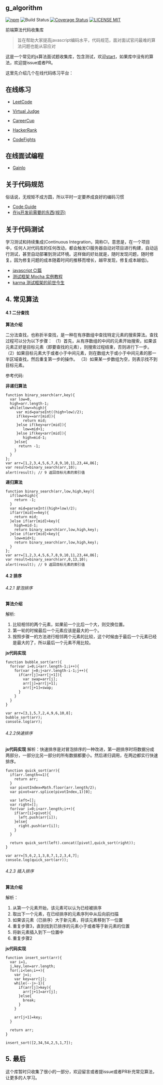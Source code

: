 ## g_algorithm
[![npm](https://img.shields.io/npm/v/g_algorithm.svg)](https://www.npmjs.com/package/g_algorithm)
![Build Status](https://api.travis-ci.org/cllgeek/g_algorithm.svg?branch=master)
[![Coverage Status](https://coveralls.io/repos/github/cllgeek/g_algorithm/badge.svg?branch=master)](https://coveralls.io/github/cllgeek/g_algorithm?branch=master)
[![LICENSE MIT](https://img.shields.io/badge/license-MIT-yellow.svg)](https://www.npmjs.com/package/g_algorithm)

前端算法代码收集库

> 旨在帮助大家提高javascript编码水平，代码规范，面对面试官问最难的算法问题也能从容应对

这是一个常见的js算法面试题收集库，包含测试，欢迎[start](https://github.com/cllgeek/g_arithemetic)，如果库中没有的算法，欢迎提issue或者PR。

这里先介绍几个在线代码练习平台：

## 在线练习
* [LeetCode](https://leetcode.com/)

* [Virtual Judge](https://vjudge.net/)

* [CareerCup](https://www.careercup.com/)

* [HackerRank](https://www.hackerrank.com/)

* [CodeFights](https://codefights.com/)

## 在线面试编程
* [Gainlo](http://www.gainlo.co/#!/)

## 关于代码规范

俗话说，无规矩不成方圆，所以平时一定要养成良好的编码习惯

*	[Code Guide](http://alloyteam.github.io/CodeGuide/)
* [在js开发前需要的东西(规范)](https://www.geekjc.com/post/5a5f2ef845e00518fed170b9)

## 关于代码测试

学习测试和持续集成(Continuous Integration，简称CI，意思是，在一个项目中，任何人对代码库的任何改动，都会触发CI服务器自动对项目进行构建，自动运行测试，甚至自动部署到测试环境。这样做的好处就是，随时发现问题，随时修复。因为修复问题的成本随着时间的推移而增长，越早发现，修复成本越低)。

* [javascript CI篇](https://www.geekjc.com/book/5a9f552acb134c0648b75978)
* [测试框架 Mocha 实例教程](http://www.ruanyifeng.com/blog/2015/12/a-mocha-tutorial-of-examples.html)
* [karma 测试框架的前世今生](http://taobaofed.org/blog/2016/01/08/karma-origin/)


## 4. 常见算法

#### 4.1 二分查找

**算法介绍**

二分法查找，也称折半查找，是一种在有序数组中查找特定元素的搜索算法。查找过程可以分为以下步骤：
（1）首先，从有序数组的中间的元素开始搜索，如果该元素正好是目标元素（即要查找的元素），则搜索过程结束，否则进行下一步。
（2）如果目标元素大于或者小于中间元素，则在数组大于或小于中间元素的那一半区域查找，然后重复第一步的操作。
（3）如果某一步数组为空，则表示找不到目标元素。

参考代码:

**非递归算法**

```
function binary_search(arr,key){
  var low=0,
  high=arr.length-1;
  while(low<=high){
     var mid=parseInt((high+low)/2);
     if(key==arr[mid]){
        return mid;
     }else if(key>arr[mid]){
        low=mid+1;
     }else if(key<arr[mid]){
        high=mid-1;
    }else{
      return -1;
    }
  }
};
var arr=[1,2,3,4,5,6,7,8,9,10,11,23,44,86];
var result=binary_search(arr,10);
alert(result); // 9 返回目标元素的索引值
```

**递归算法**

```
function binary_search(arr,low,high,key){
  if(low>high){
    return -1;
  }
  var mid=parseInt((high+low)/2);
  if(arr[mid]==key){
    return mid;
  }else if(arr[mid]>key){
    high=mid-1;
    return binary_search(arr,low,high,key);
  }else if(arr[mid]<key){
    low=mid+1;
    return binary_search(arr,low,high,key);
  }
};
var arr=[1,2,3,4,5,6,7,8,9,10,11,23,44,86];
var result=binary_search(arr,0,13,10);
alert(result); // 9 返回目标元素的索引值
```

#### 4.2 排序
###### 4.2.1 冒泡排序

**算法介绍**

解析:
1. 比较相邻的两个元素，如果前一个比后一个大，则交换位置。
2. 第一轮的时候最后一个元素应该是最大的一个。
3. 按照步骤一的方法进行相邻两个元素的比较，这个时候由于最后一个元素已经是最大的了，所以最后一个元素不用比较。

**js代码实现**

```
function bubble_sort(arr){
  for(var i=0;i<arr.length-1;i++){
    for(var j=0;j<arr.length-i-1;j++){
      if(arr[j]>arr[j+1]){
        var swap=arr[j];
        arr[j]=arr[j+1];
        arr[j+1]=swap;
      }
    }
  }
}

var arr=[3,1,5,7,2,4,9,6,10,8];
bubble_sort(arr);
console.log(arr);
```

###### 4.2.2快速排序

**js代码实现**
解析：快速排序是对冒泡排序的一种改进，第一趟排序时将数据分成两部分，一部分比另一部分的所有数据都要小。然后递归调用，在两边都实行快速排序。
```
function quick_sort(arr){
  if(arr.length<=1){
    return arr;
  }
  var pivotIndex=Math.floor(arr.length/2);
  var pivot=arr.splice(pivotIndex,1)[0];

  var left=[];
  var right=[];
  for(var i=0;i<arr.length;i++){
    if(arr[i]<pivot){
      left.push(arr[i]);
    }else{
      right.push(arr[i]);
    }
  }

  return quick_sort(left).concat([pivot],quick_sort(right));
}

var arr=[5,6,2,1,3,8,7,1,2,3,4,7];
console.log(quick_sort(arr));
```

###### 4.2.3 插入排序
**算法介绍**

解析：
1. 从第一个元素开始，该元素可以认为已经被排序
2. 取出下一个元素，在已经排序的元素序列中从后向前扫描
3. 如果该元素（已排序）大于新元素，将该元素移到下一位置
4. 重复步骤3，直到找到已排序的元素小于或者等于新元素的位置
5. 将新元素插入到下一位置中
6. 重复步骤2

**js代码实现**

```
function insert_sort(arr){
  var i=1,
  j,key,len=arr.length;
  for(;i<len;i++){
    var j=i;
    var key=arr[j];
    while(--j>-1){
      if(arr[j]>key){
        arr[j+1]=arr[j];
      }else{
        break;
      }
    }

    arr[j+1]=key;
  }

  return arr;
}

insert_sort([2,34,54,2,5,1,7]);
```

## 5. 最后

这个库暂时只收集了很小的一部分，欢迎留言或者提issue或者PR补充常见算法，让更多的人学习。
